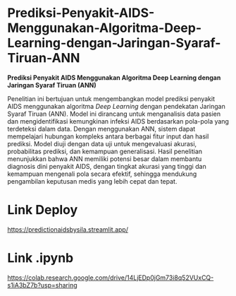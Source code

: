# Prediksi-Penyakit-AIDS-Menggunakan-Algoritma-Deep-Learning-dengan-Jaringan-Syaraf-Tiruan-ANN
**Prediksi Penyakit AIDS Menggunakan Algoritma Deep Learning dengan Jaringan Syaraf Tiruan (ANN)**  

Penelitian ini bertujuan untuk mengembangkan model prediksi penyakit AIDS menggunakan algoritma *Deep Learning* dengan pendekatan Jaringan Syaraf Tiruan (ANN). Model ini dirancang untuk menganalisis data pasien dan mengidentifikasi kemungkinan infeksi AIDS berdasarkan pola-pola yang terdeteksi dalam data. Dengan menggunakan ANN, sistem dapat mempelajari hubungan kompleks antara berbagai fitur input dan hasil prediksi. Model diuji dengan data uji untuk mengevaluasi akurasi, probabilitas prediksi, dan kemampuan generalisasi. Hasil penelitian menunjukkan bahwa ANN memiliki potensi besar dalam membantu diagnosis dini penyakit AIDS, dengan tingkat akurasi yang tinggi dan kemampuan mengenali pola secara efektif, sehingga mendukung pengambilan keputusan medis yang lebih cepat dan tepat.

# Link Deploy
https://predictionaidsbysila.streamlit.app/

# Link .ipynb
https://colab.research.google.com/drive/14LjEDp0jGm73i8q52VUxCQ-s1iA3bZ7b?usp=sharing
